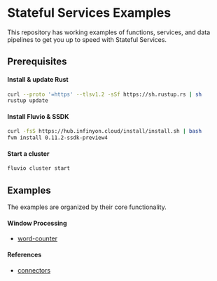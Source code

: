 # Stateful Services Examples

This repository has working examples of functions, services, and data pipelines to get you up to speed with Stateful Services.

## Prerequisites

#### Install & update Rust

```bash
curl --proto '=https' --tlsv1.2 -sSf https://sh.rustup.rs | sh
rustup update
```

#### Install Fluvio & SSDK

```bash
curl -fsS https://hub.infinyon.cloud/install/install.sh | bash
fvm install 0.11.2-ssdk-preview4
```

#### Start a cluster

```bash
fluvio cluster start
```

## Examples

The examples are organized by their core functionality.

#### Window Processing
* [word-counter](/word-counter/)


#### References
* [connectors](connectors.md)
